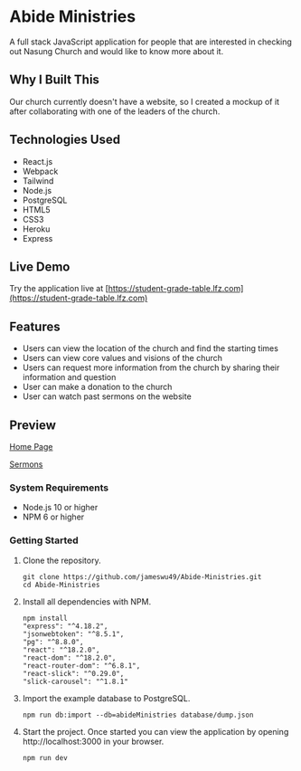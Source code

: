 # Abide Ministries

A full stack JavaScript application for people that are interested in checking out Nasung Church and would like to know more about it.

## Why I Built This

Our church currently doesn't have a website, so I created a mockup of it after collaborating with one of the leaders of the church.

## Technologies Used

- React.js
- Webpack
- Tailwind
- Node.js
- PostgreSQL
- HTML5
- CSS3
- Heroku
- Express


## Live Demo

Try the application live at [https://student-grade-table.lfz.com](https://student-grade-table.lfz.com)

## Features

- Users can view the location of the church and find the starting times
- Users can view core values and visions of the church
- Users can request more information from the church by sharing their information and question
- User can make a donation to the church
- User can watch past sermons on the website

## Preview

[Home Page](images/landing.gif)

[Sermons](images/sermons.gif)

### System Requirements

- Node.js 10 or higher
- NPM 6 or higher

### Getting Started

1. Clone the repository.

    ```shell
    git clone https://github.com/jameswu49/Abide-Ministries.git
    cd Abide-Ministries
    ```

2. Install all dependencies with NPM.

    ```shell
    npm install
    "express": "^4.18.2",
    "jsonwebtoken": "^8.5.1",
    "pg": "^8.8.0",
    "react": "^18.2.0",
    "react-dom": "^18.2.0",
    "react-router-dom": "^6.8.1",
    "react-slick": "^0.29.0",
    "slick-carousel": "^1.8.1"
    ```

3. Import the example database to PostgreSQL.

    ```shell
    npm run db:import --db=abideMinistries database/dump.json
    ```

4. Start the project. Once started you can view the application by opening http://localhost:3000 in your browser.

    ```shell
    npm run dev
    ```
